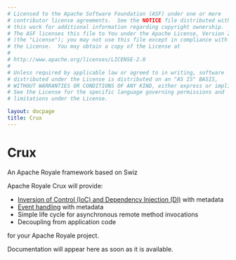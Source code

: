 ```yaml
---
# Licensed to the Apache Software Foundation (ASF) under one or more
# contributor license agreements.  See the NOTICE file distributed with
# this work for additional information regarding copyright ownership.
# The ASF licenses this file to You under the Apache License, Version 2.0
# (the "License"); you may not use this file except in compliance with
# the License.  You may obtain a copy of the License at
# 
# http://www.apache.org/licenses/LICENSE-2.0
# 
# Unless required by applicable law or agreed to in writing, software
# distributed under the License is distributed on an "AS IS" BASIS,
# WITHOUT WARRANTIES OR CONDITIONS OF ANY KIND, either express or implied.
# See the License for the specific language governing permissions and
# limitations under the License.

layout: docpage
title: Crux
---
```


# Crux

An Apache Royale framework based on Swiz

Apache Royale Crux will provide:

 - <a href="https://www.codeproject.com/articles/592372/dependency-injection-di-vs-inversion-of-control-io" target="_blank">Inversion of Control (IoC) and Dependency Injection (DI)</a> with metadata
 - <a href="https://en.wikipedia.org/wiki/Event_(computing)" target="_blank">Event handling</a> with metadata
 - Simple life cycle for asynchronous remote method invocations
 - Decoupling from application code
 
for your Apache Royale project.

Documentation will appear here as soon as it is available.
